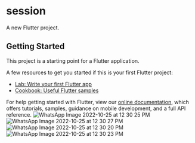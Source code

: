 # session

A new Flutter project.

## Getting Started

This project is a starting point for a Flutter application.

A few resources to get you started if this is your first Flutter project:

- [Lab: Write your first Flutter app](https://flutter.dev/docs/get-started/codelab)
- [Cookbook: Useful Flutter samples](https://flutter.dev/docs/cookbook)

For help getting started with Flutter, view our
[online documentation](https://flutter.dev/docs), which offers tutorials,
samples, guidance on mobile development, and a full API reference.
![WhatsApp Image 2022-10-25 at 12 30 25 PM](https://user-images.githubusercontent.com/93770977/197751412-dee2aa93-e925-4bb6-bb5b-4dc79cb2fb82.jpeg)
![WhatsApp Image 2022-10-25 at 12 30 27 PM](https://user-images.githubusercontent.com/93770977/197751420-4c2fb38e-58fe-4a0f-8bec-5663364f26c3.jpeg)
![WhatsApp Image 2022-10-25 at 12 30 20 PM](https://user-images.githubusercontent.com/93770977/197751423-685886b8-1751-4927-9945-fc6b60b9aab5.jpeg)
![WhatsApp Image 2022-10-25 at 12 30 23 PM](https://user-images.githubusercontent.com/93770977/197751425-15971b53-270b-4788-8bd0-0c18a61be019.jpeg)


